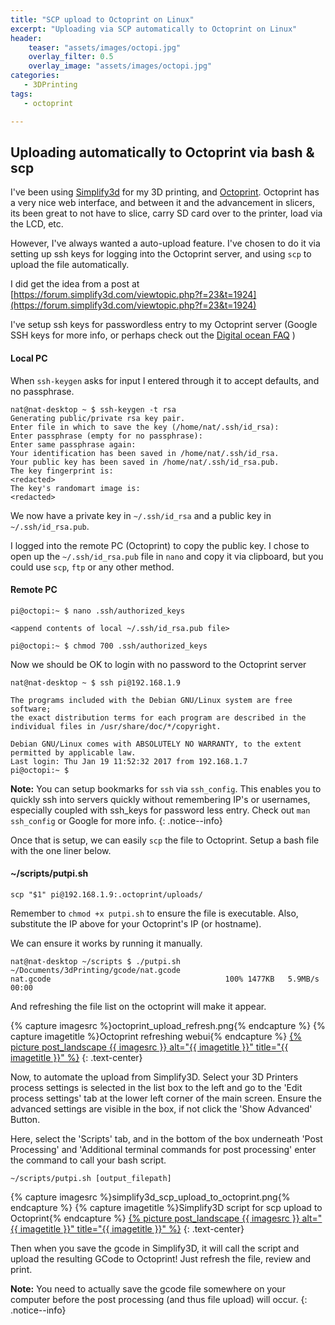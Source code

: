 ```yaml
---
title: "SCP upload to Octoprint on Linux"
excerpt: "Uploading via SCP automatically to Octoprint on Linux"
header:
    teaser: "assets/images/octopi.jpg"
    overlay_filter: 0.5
    overlay_image: "assets/images/octopi.jpg"
categories:
   - 3DPrinting
tags:
   - octoprint

---
```



## Uploading automatically to Octoprint via bash & scp

I've been using [Simplify3d](https://www.simplify3d.com/) for my 3D printing, and [Octoprint](http://octoprint.org/).  Octoprint has a very nice web interface, and between it and the advancement in slicers, its been great to not have to slice, carry SD card over to the printer, load via the LCD, etc.

However, I've always wanted a auto-upload feature.  I've chosen to do it via setting up ssh keys for logging into the Octoprint server, and using ```scp``` to upload the file automatically.

I did get the idea from a post at [https://forum.simplify3d.com/viewtopic.php?f=23&t=1924](https://forum.simplify3d.com/viewtopic.php?f=23&t=1924)

I've setup ssh keys for passwordless entry to my Octoprint server (Google SSH keys for more info, or perhaps check out the [Digital ocean FAQ](https://www.digitalocean.com/community/tutorials/how-to-set-up-ssh-keys--2) )

#### Local PC

When ```ssh-keygen``` asks for input I entered through it to accept defaults, and no passphrase.
```
nat@nat-desktop ~ $ ssh-keygen -t rsa
Generating public/private rsa key pair.
Enter file in which to save the key (/home/nat/.ssh/id_rsa): 
Enter passphrase (empty for no passphrase): 
Enter same passphrase again: 
Your identification has been saved in /home/nat/.ssh/id_rsa.
Your public key has been saved in /home/nat/.ssh/id_rsa.pub.
The key fingerprint is:
<redacted>
The key's randomart image is:
<redacted>
```

We now have a private key in ```~/.ssh/id_rsa``` and a public key in ```~/.ssh/id_rsa.pub```.

I logged into the remote PC (Octoprint) to copy the public key.  I chose to open up the ```~/.ssh/id_rsa.pub``` file in ```nano``` and copy it via clipboard, but you could use ```scp```, ```ftp``` or any other method.

#### Remote PC
```
pi@octopi:~ $ nano .ssh/authorized_keys

<append contents of local ~/.ssh/id_rsa.pub file>

pi@octopi:~ $ chmod 700 .ssh/authorized_keys 

```

Now we should be OK to login with no password to the Octoprint server

```
nat@nat-desktop ~ $ ssh pi@192.168.1.9

The programs included with the Debian GNU/Linux system are free software;
the exact distribution terms for each program are described in the
individual files in /usr/share/doc/*/copyright.

Debian GNU/Linux comes with ABSOLUTELY NO WARRANTY, to the extent
permitted by applicable law.
Last login: Thu Jan 19 11:52:32 2017 from 192.168.1.7
pi@octopi:~ $ 
```

**Note:** You can setup bookmarks for `ssh` via `ssh_config`.  This enables you to quickly ssh into servers quickly without remembering IP's or usernames, especially coupled with ssh_keys for password less entry.  Check out ```man ssh_config``` or Google for more info.
{: .notice--info}

Once that is setup, we can easily `scp` the file to Octoprint.  Setup a bash file with the one liner below.

#### ~/scripts/putpi.sh
```
scp "$1" pi@192.168.1.9:.octoprint/uploads/
```

Remember to `chmod +x putpi.sh` to ensure the file is executable.  Also, substitute the IP above for your Octoprint's IP (or hostname).

We can ensure it works by running it manually.

```
nat@nat-desktop ~/scripts $ ./putpi.sh ~/Documents/3dPrinting/gcode/nat.gcode 
nat.gcode                                       100% 1477KB   5.9MB/s   00:00
```
And refreshing the file list on the octoprint will make it appear.

{% capture imagesrc %}octoprint_upload_refresh.png{% endcapture %}
{% capture imagetitle %}Octoprint refreshing webui{% endcapture %}
<a href="/assets/images/{{ imagesrc }}">{% picture post_landscape {{ imagesrc }} alt="{{ imagetitle }}" title="{{ imagetitle }}" %}</a>
{: .text-center}

Now, to automate the upload from Simplify3D.  Select your 3D Printers process settings is selected in the list box to the left and go to the 'Edit process settings' tab at the lower left corner of the main screen.  Ensure the advanced settings are visible in the box, if not click the 'Show Advanced' Button.

Here, select the 'Scripts' tab, and in the bottom of the box underneath 'Post Processing' and 'Additional terminal commands for post processing' enter the command to call your bash script.


```
~/scripts/putpi.sh [output_filepath]
```

{% capture imagesrc %}simplify3d_scp_upload_to_octoprint.png{% endcapture %}
{% capture imagetitle %}Simplify3D script for scp upload to Octoprint{% endcapture %}
<a href="/assets/images/{{ imagesrc }}">{% picture post_landscape {{ imagesrc }} alt="{{ imagetitle }}" title="{{ imagetitle }}" %}</a>
{: .text-center}

Then when you save the gcode in Simplify3D, it will call the script and upload the resulting GCode to Octoprint!  Just refresh the file, review and print.

**Note:** You need to actually save the gcode file somewhere on your computer before the post processing (and thus file upload) will occur.
{: .notice--info}